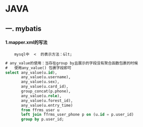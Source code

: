 # 										JAVA

## 一. mybatis

#### 	1.mapper.xml的写法

```
	mysql中  <  的表示方法：&lt;
```

```sql
# any_value的使用：当存在group by且展示的字段没有聚合函数包裹的时候
# 	使用any_value() 包裹字段即可
select any_value(u.id),
       any_value(u.username),
       any_value(u.sex),
       any_value(u.card_id),
       group_concat(p.phone),
       any_value(u.role),
       any_value(u.forest_id),
       any_value(u.entry_time)
       from ffrms_user u
       left join ffrms_user_phone p on (u.id = p.user_id)
       group by p.user_id;
```

